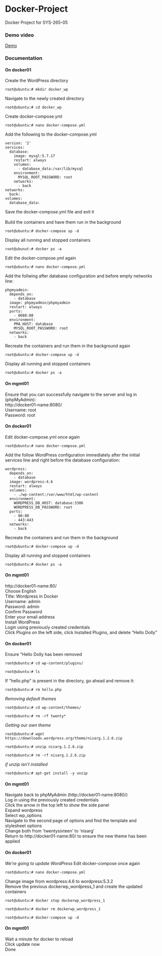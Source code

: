 # Docker-Project
Docker Project for SYS-265-05

### Demo video

[Demo](https://drive.google.com/file/d/1JAduY2qWyW4AyPe8qH2tOFwfWzm3PQ94/view?usp=sharing)

### Documentation

#### On docker01
Create the WordPress directory
```
root@ubuntu:# mkdir docker_wp
```
Navigate to the newly created directory
```
root@ubuntu:# cd docker_wp
```
Create docker-compose.yml
```
root@ubuntu:# nano docker-compose.yml
```
Add the following to the docker-compose.yml
```
version: '2'
services:
  database:
    image: mysql:5.7.17
    restart: always
    volumes:
      - database_data:/var/lib/mysql
    environment:
      MYSQL_ROOT_PASSWORD: root
    networks:
      - back
networks:
  back:
volumes:
  database_data:
```
Save the docker-compose.yml file and exit it <br />
<br />Build the containers and have them run in the background
```
root@ubuntu:# docker-compose up -d
```
Display all running and stopped containers
```
root@ubunut:# docker ps -a
```
Edit the docker-compose.yml again
```
root@ubuntu:# nano docker-compose.yml
```
Add the follwing after database configuration and before empty networks line:
```
phpmyadmin:
  depends_on:
    - database
  image: phpmyadmin/phpmyadmin
  restart: always
  ports:
    - 8080:80
  environment:
    PMA_HOST: database
    MYSQL_ROOT_PASSWORD: root
  networks:
    - back
```
Recreate the containers and run them in the background again
```
root@ubuntu:# docker-compose up -d
```
Display all running and stopped containers
```
root@ubuntu:# docker ps -a
```
#### On mgmt01
Ensure that you can successfully navigate to the server and log in (phpMyAdmin):<br />
http://docker01-name:8080/<br />
Username: root<br />
Password: root

#### On docker01
Edit docker-compose.yml once again
```
root@ubuntu:# nano docker-compose.yml
```
Add the follow WordPress configuration immediately after the initial services line and right before the database configuration:
```
wordpress:
  depends_on:
    - database
  image: wordpress:4.6
  restart: always
  volumes:
    - ./wp-content:/var/www/html/wp-content
  environment:
    WORDPRESS_DB_HOST: database:3306
    WORDPRESS_DB_PASSWORD: root
  ports:
    - 80:80
    - 443:443
  networks:
    - back
```
Recreate the containers and run them in the background
```
root@ubuntu:# docker-compose up -d
```
Display all running and stopped containers
```
root@ubuntu:# docker ps -a
```

#### On mgmt01
http://docker01-name:80/<br />
Choose English<br />
Title: Wordpress in Docker<br />
Username: admin<br />
Password: admin<br />
Confirm Password<br />
Enter your email address<br />
Install WordPress<br />
Login using previously created credentials<br />
Click Plugins on the left side, click Installed Plugins, and delete “Hello Dolly”

#### On docker01
Ensure "Hello Dolly has been removed
```
root@ubuntu:# cd wp-content/plugins/
```
```
root@ubuntu:# ls
```
If "hello.php" is present in the directory, go ahead and remove it:
```
root@ubuntu:# rm hello.php
```
*Removing default themes*
```
root@ubuntu:# cd wp-content/themes/
```
```
root@ubuntu:# rm -rf twenty*
```
*Getting our own theme*
```
root@ubuntu:# wget https://downloads.wordpress.org/theme/nisarg.1.2.6.zip
```
```
root@ubuntu:# unzip nisarg.1.2.6.zip
```
```
root@ubuntu:# rm -rf nisarg.1.2.6.zip
```
*if unzip isn’t installed*
```
root@ubuntu:# apt-get install -y unzip
```
#### On mgmt01
Navigate back to phpMyAdmin (http://docker01-name:8080/)<br />
Log in using the previously created credentials<br />
Click the arrow in the top left to show the side panel<br />
Expand wordpress<br />
Select wp_options<br />
Navigate to the second page of options and find the template and stylesheet options<br />
Change both from 'twentysixteen' to 'nisarg'<br />
Return to http://docker01-name:80/ to ensure the new theme has been applied<br />

#### On docker01
*We’re going to update WordPress*
Edit docker-compose once again
```
root@ubuntu:# nano docker-compose.yml
```
Change image from wordpress:4.6 to wordpress:5.3.2<br />
Remove the previous dockerwp_wordpress_1 and create the updated containers
```
root@ubuntu:# docker stop dockerwp_wordpress_1
```
```
root@ubuntu:# docker rm dockerwp_wordpress_1
```
```
root@ubuntu:# docker-compose up -d
```
#### On mgmt01
Wait a minute for docker to reload<br />
Click update now<br />
Done

